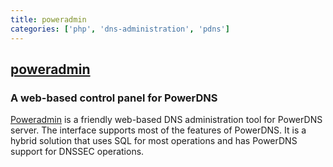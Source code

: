 ```yaml
---
title: poweradmin
categories: ['php', 'dns-administration', 'pdns']
---
```

## [poweradmin](https://github.com/poweradmin/poweradmin)

### A web-based control panel for PowerDNS


[Poweradmin](https://www.poweradmin.org) is a friendly web-based DNS administration tool for PowerDNS server. The
interface supports most of
the features of PowerDNS. It is a hybrid solution that uses SQL for most operations and has PowerDNS support for DNSSEC
operations.
